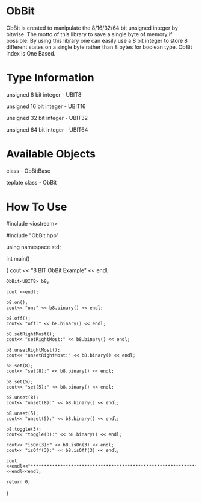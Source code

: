 ObBit
=====

ObBit is created to manipulate the 8/16/32/64 bit unsigned integer by bitwise. The motto of this library to save a single byte of memory if possible. By using this library one can easily use a 8 bit integer to store 8 different states on a single byte rather than 8 bytes for boolean type. ObBit index is One Based.


Type Information
=================
unsigned 8 bit integer - UBIT8

unsigned 16 bit integer - UBIT16

unsigned 32 bit integer - UBIT32

unsigned 64 bit integer - UBIT64


Available Objects
=================
class - ObBitBase

teplate class - ObBit



How To Use
================

\#include \<iostream\>

\#include "ObBit.hpp"

using namespace std;

int main()

{
    cout << "8 BIT ObBit Example" << endl;

    ObBit<UBIT8> b8;

    cout <<endl;

    b8.on();
    cout<< "on:" << b8.binary() << endl;

    b8.off();
    cout<< "off:" << b8.binary() << endl;

    b8.setRightMost();
    cout<< "setRightMost:" << b8.binary() << endl;

    b8.unsetRightMost();
    cout<< "unsetRightMost:" << b8.binary() << endl;

    b8.set(8);
    cout<< "set(8):" << b8.binary() << endl;

    b8.set(5);
    cout<< "set(5):" << b8.binary() << endl;

    b8.unset(8);
    cout<< "unset(8):" << b8.binary() << endl;

    b8.unset(5);
    cout<< "unset(5):" << b8.binary() << endl;

    b8.toggle(3);
    cout<< "toggle(3):" << b8.binary() << endl;

    cout<< "isOn(3):" << b8.isOn(3) << endl;
    cout<< "isOff(3):" << b8.isOff(3) << endl;

    cout <<endl<<"******************************************************************"<<endl<<endl;

    return 0;
}
